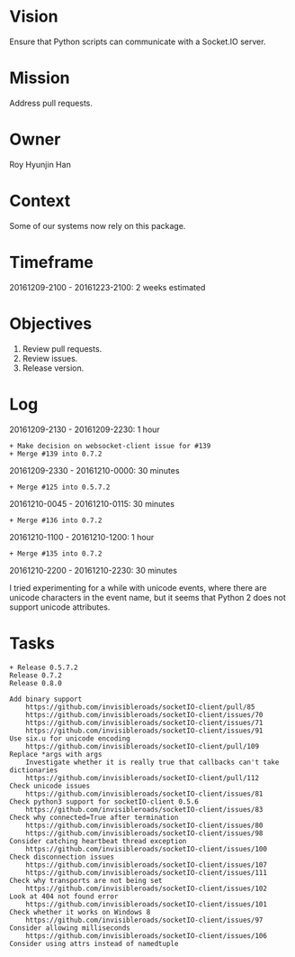 # Vision
Ensure that Python scripts can communicate with a Socket.IO server.

# Mission
Address pull requests.

# Owner
Roy Hyunjin Han

# Context
Some of our systems now rely on this package.

# Timeframe
20161209-2100 - 20161223-2100: 2 weeks estimated

# Objectives
1. Review pull requests.
2. Review issues.
3. Release version.

# Log

20161209-2130 - 20161209-2230: 1 hour

    + Make decision on websocket-client issue for #139
    + Merge #139 into 0.7.2

20161209-2330 - 20161210-0000: 30 minutes

    + Merge #125 into 0.5.7.2

20161210-0045 - 20161210-0115: 30 minutes

    + Merge #136 into 0.7.2

20161210-1100 - 20161210-1200: 1 hour

    + Merge #135 into 0.7.2

20161210-2200 - 20161210-2230: 30 minutes

I tried experimenting for a while with unicode events, where there are unicode characters in the event name, but it seems that Python 2 does not support unicode attributes.

# Tasks

    + Release 0.5.7.2
    Release 0.7.2
    Release 0.8.0

    Add binary support
        https://github.com/invisibleroads/socketIO-client/pull/85
        https://github.com/invisibleroads/socketIO-client/issues/70
        https://github.com/invisibleroads/socketIO-client/issues/71
        https://github.com/invisibleroads/socketIO-client/issues/91
    Use six.u for unicode encoding
        https://github.com/invisibleroads/socketIO-client/pull/109
    Replace *args with args
        Investigate whether it is really true that callbacks can't take dictionaries
        https://github.com/invisibleroads/socketIO-client/pull/112
    Check unicode issues
        https://github.com/invisibleroads/socketIO-client/issues/81
    Check python3 support for socketIO-client 0.5.6
        https://github.com/invisibleroads/socketIO-client/issues/83
    Check why connected=True after termination
        https://github.com/invisibleroads/socketIO-client/issues/80
        https://github.com/invisibleroads/socketIO-client/issues/98
    Consider catching heartbeat thread exception
        https://github.com/invisibleroads/socketIO-client/issues/100
    Check disconnection issues
        https://github.com/invisibleroads/socketIO-client/issues/107
        https://github.com/invisibleroads/socketIO-client/issues/111
    Check why transports are not being set
        https://github.com/invisibleroads/socketIO-client/issues/102
    Look at 404 not found error
        https://github.com/invisibleroads/socketIO-client/issues/101
    Check whether it works on Windows 8
        https://github.com/invisibleroads/socketIO-client/issues/97
    Consider allowing milliseconds
        https://github.com/invisibleroads/socketIO-client/issues/106
    Consider using attrs instead of namedtuple
